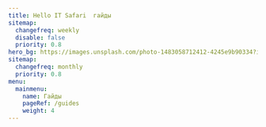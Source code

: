 ```yaml
---
title: Hello IT Safari  гайды
sitemap:
  changefreq: weekly
  disable: false
  priority: 0.8
hero_bg: https://images.unsplash.com/photo-1483058712412-4245e9b90334?ixlib=rb-4.0.3&q=85&fm=jpg&crop=entropy&cs=srgb&w=1224
sitemap:
  changefreq: monthly
  priority: 0.8
menu:
  mainmenu:
    name: Гайды
    pageRef: /guides
    weight: 4
---
```

